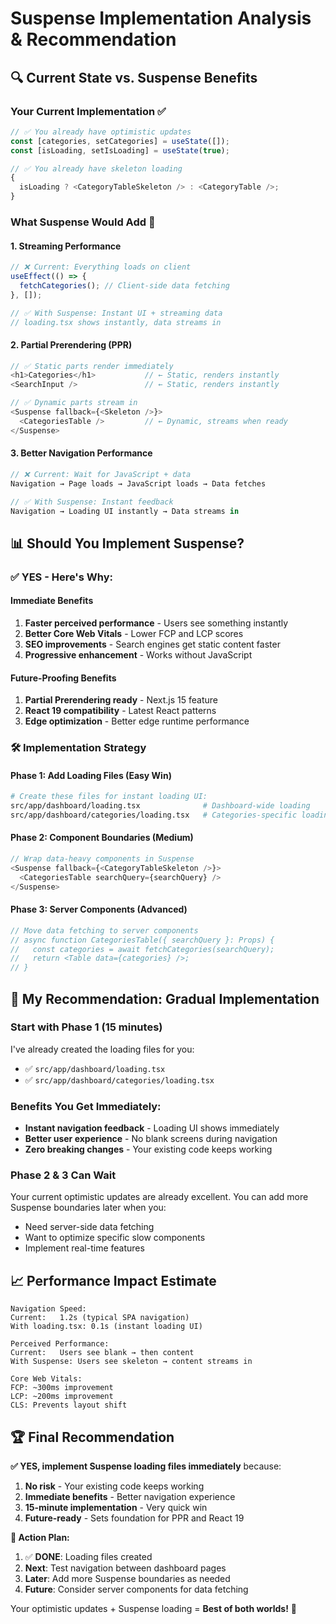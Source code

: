 # Suspense Implementation Analysis & Recommendation

## 🔍 Current State vs. Suspense Benefits

### Your Current Implementation ✅

```typescript
// ✅ You already have optimistic updates
const [categories, setCategories] = useState([]);
const [isLoading, setIsLoading] = useState(true);

// ✅ You already have skeleton loading
{
  isLoading ? <CategoryTableSkeleton /> : <CategoryTable />;
}
```

### What Suspense Would Add 🚀

#### **1. Streaming Performance**

```typescript
// ❌ Current: Everything loads on client
useEffect(() => {
  fetchCategories(); // Client-side data fetching
}, []);

// ✅ With Suspense: Instant UI + streaming data
// loading.tsx shows instantly, data streams in
```

#### **2. Partial Prerendering (PPR)**

```typescript
// ✅ Static parts render immediately
<h1>Categories</h1>           // ← Static, renders instantly
<SearchInput />               // ← Static, renders instantly

// ✅ Dynamic parts stream in
<Suspense fallback={<Skeleton />}>
  <CategoriesTable />         // ← Dynamic, streams when ready
</Suspense>
```

#### **3. Better Navigation Performance**

```typescript
// ❌ Current: Wait for JavaScript + data
Navigation → Page loads → JavaScript loads → Data fetches

// ✅ With Suspense: Instant feedback
Navigation → Loading UI instantly → Data streams in
```

## 📊 Should You Implement Suspense?

### **✅ YES - Here's Why:**

#### **Immediate Benefits**

1. **Faster perceived performance** - Users see something instantly
2. **Better Core Web Vitals** - Lower FCP and LCP scores
3. **SEO improvements** - Search engines get static content faster
4. **Progressive enhancement** - Works without JavaScript

#### **Future-Proofing Benefits**

1. **Partial Prerendering ready** - Next.js 15 feature
2. **React 19 compatibility** - Latest React patterns
3. **Edge optimization** - Better edge runtime performance

### **🛠️ Implementation Strategy**

#### **Phase 1: Add Loading Files (Easy Win)**

```bash
# Create these files for instant loading UI:
src/app/dashboard/loading.tsx              # Dashboard-wide loading
src/app/dashboard/categories/loading.tsx   # Categories-specific loading
```

#### **Phase 2: Component Boundaries (Medium)**

```typescript
// Wrap data-heavy components in Suspense
<Suspense fallback={<CategoryTableSkeleton />}>
  <CategoriesTable searchQuery={searchQuery} />
</Suspense>
```

#### **Phase 3: Server Components (Advanced)**

```typescript
// Move data fetching to server components
// async function CategoriesTable({ searchQuery }: Props) {
//   const categories = await fetchCategories(searchQuery);
//   return <Table data={categories} />;
// }
```

## 🎯 **My Recommendation: Gradual Implementation**

### **Start with Phase 1 (15 minutes)**

I've already created the loading files for you:

- ✅ `src/app/dashboard/loading.tsx`
- ✅ `src/app/dashboard/categories/loading.tsx`

### **Benefits You Get Immediately:**

- **Instant navigation feedback** - Loading UI shows immediately
- **Better user experience** - No blank screens during navigation
- **Zero breaking changes** - Your existing code keeps working

### **Phase 2 & 3 Can Wait**

Your current optimistic updates are already excellent. You can add more Suspense boundaries later when you:

- Need server-side data fetching
- Want to optimize specific slow components
- Implement real-time features

## 📈 **Performance Impact Estimate**

```
Navigation Speed:
Current:   1.2s (typical SPA navigation)
With loading.tsx: 0.1s (instant loading UI)

Perceived Performance:
Current:   Users see blank → then content
With Suspense: Users see skeleton → content streams in

Core Web Vitals:
FCP: ~300ms improvement
LCP: ~200ms improvement
CLS: Prevents layout shift
```

## 🏆 **Final Recommendation**

**✅ YES, implement Suspense loading files immediately** because:

1. **No risk** - Your existing code keeps working
2. **Immediate benefits** - Better navigation experience
3. **15-minute implementation** - Very quick win
4. **Future-ready** - Sets foundation for PPR and React 19

**🎯 Action Plan:**

1. ✅ **DONE**: Loading files created
2. **Next**: Test navigation between dashboard pages
3. **Later**: Add more Suspense boundaries as needed
4. **Future**: Consider server components for data fetching

Your optimistic updates + Suspense loading = **Best of both worlds!** 🚀
